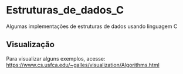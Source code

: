 # Estruturas_de_dados_C

Algumas implementações de estruturas de dados usando linguagem C

## Visualização

Para visualizar alguns exemplos, acesse: https://www.cs.usfca.edu/~galles/visualization/Algorithms.html
